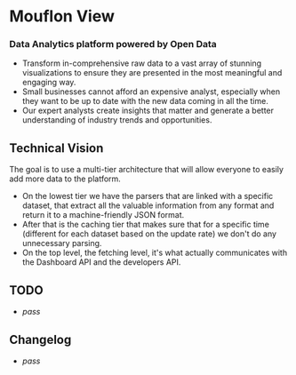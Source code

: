 # Mouflon View 
### Data Analytics platform powered by Open Data

- Transform in-comprehensive raw data to a vast array of stunning visualizations to ensure they are presented in the most meaningful and engaging way.
- Small businesses cannot afford an expensive analyst, especially when they want to be up to date with the new data coming in all the time.
- Our expert analysts create insights that matter and generate a better understanding of industry trends and opportunities.

Technical Vision
------------------------
The goal is to use a multi-tier architecture that will allow everyone to easily add more data to the platform.  
- On the lowest tier we have the parsers that are linked with a specific dataset, that extract all the valuable information from any format and return it to a machine-friendly JSON format.
- After that is the caching tier that makes sure that for a specific time (different for each dataset based on the update rate) we don't do any unnecessary parsing.
- On the top level, the fetching level, it's what actually communicates with the Dashboard API and the developers API.

TODO
--------
- *pass*

Changelog
---------------
- *pass*
